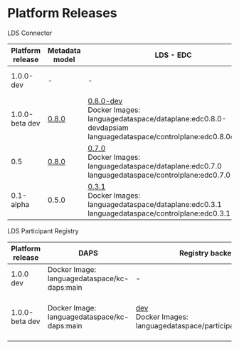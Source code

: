 # Platform Releases 

LDS Connector

| Platform release  | Metadata model    | LDS - EDC        | LDS - Proxy  | LDS Connector UI      | LDS - Proxy ElasticSearch  | LDS - EDC - Connector Postgresql    |  In Connector IAM | Installation  scripts        |  Active deployment    |
| ----------------- | ----------------- | ---------------- |------------- | ------------- | -------------------------- | ------------------------- |  ---------------- | ---------------------------- | ---------------------- | 
| 1.0.0-dev <br>   |        -           |         -         |        -      |      -         |            -                |       -                    |       -            |               [0.9.0](https://github.com/LanguageDataSpace/Deployment/tree/0.9.0)               |          http://ldssetupdev.ilsp.gr/cui1/, http://ldssetupdev.ilsp.gr/cui2/, http://ldssetupdev.ilsp.gr/cui3/              |   
| 1.0.0-beta dev <br>        | [0.8.0](https://github.com/LanguageDataSpace/lds-model/releases/tag/v0.8.0) | [0.8.0-dev](https://github.com/LanguageDataSpace/lds-edc/tree/edc0.8.0-dev) <br> Docker Images: languagedataspace/dataplane:edc0.8.0-devdapsiam languagedataspace/controlplane:edc0.8.0dapsiam | [0.8.0-dev](https://github.com/LanguageDataSpace/lds-proxy-backend/tree/0.8.0-dev) <br> Docker Image: languagedataspace/edcproxy:0.8.0-dev <br> | [dev](https://github.com/LanguageDataSpace/lds-edc-ui/tree/dev) <br> Docker Image: languagedataspace/lds-ui:dev | 8.10.2 <br> Docker Image: elasticsearch:8.10.2 <br>| 15.0.0 <br> Docker Image: bitnami/postgresql:15.0.0 |  Docker Image: languagedataspace/lds-iam:60110 | [0.8.0](https://github.com/LanguageDataSpace/Deployment/tree/0.8.0) | |
| 0.5 <br>        | [0.8.0](https://github.com/LanguageDataSpace/lds-model/releases/tag/v0.8.0) | [0.7.0](https://github.com/LanguageDataSpace/lds-edc/tree/edc0.7.0) <br> Docker Images: languagedataspace/dataplane:edc0.7.0 languagedataspace/controlplane:edc0.7.0 | [0.7.0](https://github.com/LanguageDataSpace/lds-proxy-backend/tree/0.7.0) <br> Docker Image: languagedataspace/edcproxy:0.7.0 <br> | [0.7.0](https://github.com/LanguageDataSpace/lds-edc-ui/tree/0.7.0) <br> Docker Image: languagedataspace/lds-ui:0.7.0 | 8.10.2 <br> Docker Image: elasticsearch:8.10.2 <br>| 15.0.0 <br> Docker Image: bitnami/postgresql:15.0.0  | No | [0.7.0](https://github.com/LanguageDataSpace/Deployment/tree/0.7.0) | N/A |
| 0.1-alpha <br>        | 0.5.0 | [0.3.1](https://github.com/LanguageDataSpace/lds-edc/tree/edc0.3.1) <br> Docker Images: languagedataspace/dataplane:edc0.3.1 languagedataspace/controlplane:edc0.3.1 | [0.3.1](https://github.com/LanguageDataSpace/lds-proxy-backend/tree/0.3.1) <br> Docker Image: languagedataspace/edcproxy:0.3.1 <br> | [0.3.1patch](https://github.com/LanguageDataSpace/lds-edc-ui/tree/0.3.1patch) <br> Docker Image: languagedataspace/lds-ui:0.3.1patch | 8.10.2 <br> Docker Image: elasticsearch:8.10.2 <br>| 15.0.0 <br> Docker Image: bitnami/postgresql:15.0.0 | No | [0.3.1](https://github.com/LanguageDataSpace/Deployment/tree/0.3.1) | N/A |

LDS Participant Registry

| Platform release     |       DAPS                                     |  Registry backend        | Registry UI  |   Installation  scripts                                                  |      Active deployment            |
| -------------------- | ---------------------------------------------- | ------------------------ |------------- |  ----------------------------------------------------------------------  | ---------------------------------- |
| 1.0.0 dev <br>  |   Docker Image: languagedataspace/kc-daps:main |  -                  |   -           |   https://github.com/LanguageDataSpace/DeploymentCentral/tree/0.9.0      |  http://ldssetupdev.ilsp.gr/     |      
| 1.0.0-beta dev <br>  |   Docker Image: languagedataspace/kc-daps:main |   [dev](https://github.com/LanguageDataSpace/lds_participant_registry/tree/dev)     <br> Docker Images: languagedataspace/participant_registry:dev                   |   [dev](https://github.com/LanguageDataSpace/lds_participant_registry_ui/tree/dev) <br> Docker Image: languagedataspace/lds-participant-registry-ui:dev           |   https://github.com/LanguageDataSpace/DeploymentCentral/tree/0.8.0      |  http://ldssetupdev.ilsp.gr/     |        







